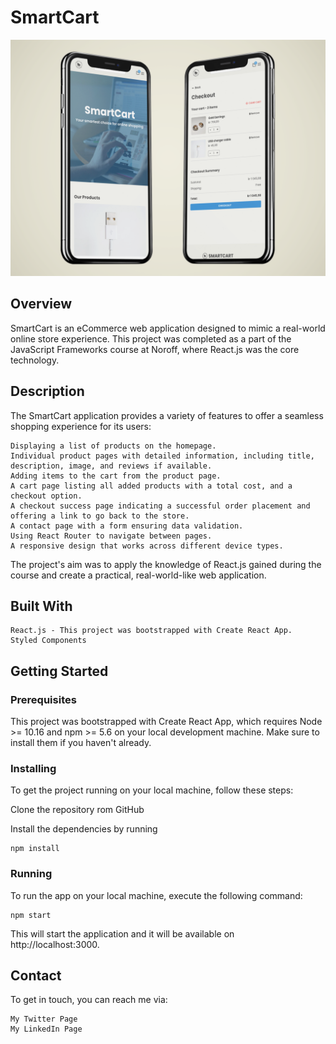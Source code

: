 # SmartCart

![Preview](./src/assets/smartcart_mockup.png)

## Overview

SmartCart is an eCommerce web application designed to mimic a real-world online store experience. This project was completed as a part of the JavaScript Frameworks course at Noroff, where React.js was the core technology.

## Description

The SmartCart application provides a variety of features to offer a seamless shopping experience for its users:

    Displaying a list of products on the homepage.
    Individual product pages with detailed information, including title, description, image, and reviews if available.
    Adding items to the cart from the product page.
    A cart page listing all added products with a total cost, and a checkout option.
    A checkout success page indicating a successful order placement and offering a link to go back to the store.
    A contact page with a form ensuring data validation.
    Using React Router to navigate between pages.
    A responsive design that works across different device types.

The project's aim was to apply the knowledge of React.js gained during the course and create a practical, real-world-like web application.

## Built With

    React.js - This project was bootstrapped with Create React App.
    Styled Components

## Getting Started

### Prerequisites

This project was bootstrapped with Create React App, which requires Node >= 10.16 and npm >= 5.6 on your local development machine. Make sure to install them if you haven't already.

### Installing

To get the project running on your local machine, follow these steps:

Clone the repository rom GitHub

Install the dependencies by running

    npm install

### Running

To run the app on your local machine, execute the following command:

    npm start

This will start the application and it will be available on http://localhost:3000.

## Contact

To get in touch, you can reach me via:

    My Twitter Page
    My LinkedIn Page
